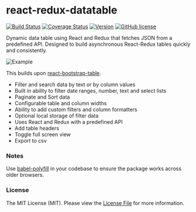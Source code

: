 # react-redux-datatable

[![Build Status](https://travis-ci.org/sean-ww/react-redux-datatable.svg?branch=master)](https://travis-ci.org/sean-ww/react-redux-datatable)
[![Coverage Status](https://coveralls.io/repos/github/sean-ww/react-redux-datatable/badge.svg?branch=master)](https://coveralls.io/github/sean-ww/react-redux-datatable?branch=master)
[![Version](https://img.shields.io/npm/v/react-redux-datatable.svg)](https://www.npmjs.org/package/react-redux-datatable)
[![GitHub license](https://img.shields.io/badge/license-MIT-blue.svg)](https://raw.githubusercontent.com/sean-ww/react-redux-datatable/master/LICENSE)

Dynamic data table using React and Redux that fetches JSON from a predefined API. Designed to build asynchronous React-Redux tables quickly and consistently.

![Example](https://github.com/sean-ww/react-redux-datatable/raw/master/react-redux-datatable.png)

This builds upon [react-bootstrap-table](https://github.com/AllenFang/react-bootstrap-table).
* Filter and search data by text or by column values
* Built in ability to filter date ranges, number, text and select lists
* Paginate and Sort data
* Configurable table and column widths
* Ability to add custom filters and column formatters
* Optional local storage of filter data
* Uses React and Redux with a predefined API
* Add table headers
* Toggle full screen view
* Export to csv

### Notes

Use [babel-polyfill](https://www.npmjs.com/package/babel-polyfill) in your codebase to ensure the package works across older browsers.

### License

The MIT License (MIT). Please view the [License File](https://github.com/sean-ww/react-datatable/blob/master/LICENSE) for more information.
